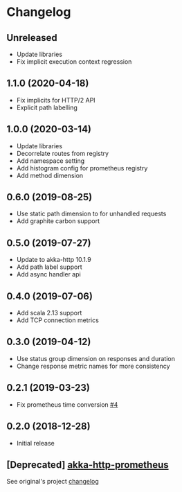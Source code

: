 # Changelog

## Unreleased

- Update libraries
- Fix implicit execution context regression

## 1.1.0 (2020-04-18)

- Fix implicits for HTTP/2 API
- Explicit path labelling

## 1.0.0 (2020-03-14)

- Update libraries
- Decorrelate routes from registry
- Add namespace setting
- Add histogram config for prometheus registry
- Add method dimension

## 0.6.0 (2019-08-25)

- Use static path dimension to for unhandled requests
- Add graphite carbon support

## 0.5.0 (2019-07-27)

- Update to akka-http 10.1.9
- Add path label support
- Add async handler api

## 0.4.0 (2019-07-06)

- Add scala 2.13 support
- Add TCP connection metrics

## 0.3.0 (2019-04-12)

- Use status group dimension on responses and duration
- Change response metric names for more consistency

## 0.2.1 (2019-03-23)

- Fix prometheus time conversion [#4](https://github.com/RustedBones/akka-http-metrics/issues/4)

## 0.2.0 (2018-12-28)

- Initial release

## [Deprecated] [akka-http-prometheus](https://github.com/RustedBones/akka-http-prometheus)

See original's project [changelog](https://github.com/RustedBones/akka-http-prometheus/blob/master/CHANGELOG.md)